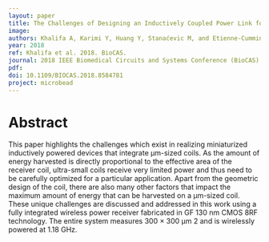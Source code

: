 ```yaml
---
layout: paper
title: The Challenges of Designing an Inductively Coupled Power Link for μm-sized On-Chip Coils
image:
authors: Khalifa A, Karimi Y, Huang Y, Stanaćevic M, and Etienne-Cummings R.
year: 2018
ref: Khalifa et al. 2018. BioCAS.
journal: 2018 IEEE Biomedical Circuits and Systems Conference (BioCAS)
pdf:
doi: 10.1109/BIOCAS.2018.8584781
project: microbead
---
```


# Abstract
This paper highlights the challenges which exist in realizing miniaturized inductively powered devices that integrate μm-sized coils. As the amount of energy harvested is directly proportional to the effective area of the receiver coil, ultra-small coils receive very limited power and thus need to be carefully optimized for a particular application. Apart from the geometric design of the coil, there are also many other factors that impact the maximum amount of energy that can be harvested on a μm-sized coil. These unique challenges are discussed and addressed in this work using a fully integrated wireless power receiver fabricated in GF 130 nm CMOS 8RF technology. The entire system measures 300 × 300 μm 2 and is wirelessly powered at 1.18 GHz.
